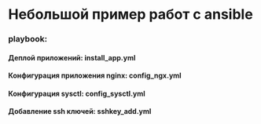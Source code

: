 # Небольшой пример работ с ansible
### playbook:
#### Деплой приложений: install_app.yml
#### Конфигурация приложения nginx: config_ngx.yml
#### Конфигурация sysctl: config_sysctl.yml
#### Добавление ssh ключей: sshkey_add.yml

